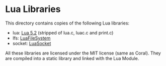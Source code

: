 Lua Libraries
=============

This directory contains copies of the following Lua libraries:

- lua: [Lua 5.2](http://www.lua.org/) (stripped of lua.c, luac.c and print.c)
- lfs: [LuaFileSystem](http://www.keplerproject.org/luafilesystem/)
- socket: [LuaSocket](http://w3.impa.br/~diego/software/luasocket/)

All these libraries are licensed under the MIT license (same as Coral).
They are compiled into a static library and linked with the Lua Module.
